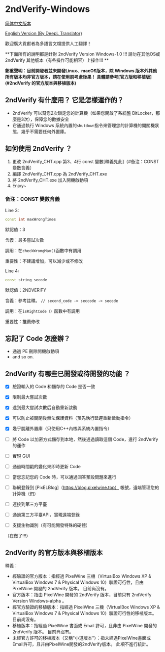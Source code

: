 # 2ndVerify-Windows

[简体中文版本](https://github.com/PixelWine/2ndVerify-Windows/blob/main/README.md)

[English Version (By DeepL Translator)](https://github.com/PixelWine/2ndVerify-Windows/blob/main/README_EN.md)

歡迎廣大貢獻者為多語言文檔提供人工翻譯！

**下面所有的說明都是針對 2ndVerify Version Windows-1.0 !!! 請勿在其他OS或 2ndVerify 其他版本（有些操作可能相容）上操作!!! **

**鄭重聲明：目前開發者並未開發Linux、macOS版本，除 Windows 版本外其他所有版本均非官方版本，請在使用前考慮後果！ 具體請參考[官方版和移植版](#2ndVerify 的官方版本與移植版本)**


## 2ndVerify 有什麼用？ 它是怎樣運作的？

- 2ndVerify 可以幫您2次鎖定您的計算機（如果您開啟了系統盤 BitLocker，那麼是3次），保障您的數據安全
- 它通過執行 Windows 系統內置的```shutdown```指令來管理您的計算機的開關機狀態，幾乎不需要任何外置庫。

## 如何使用 2ndVerify ？

1. 更改 2ndVerify_CHT.cpp 第3、4行 const 變數[釋義見此]（#备注：CONST變數含義）
2. 編譯 2ndVerify_CHT.cpp 為 2ndVerify_CHT.exe
3. 將 2ndVerify_CHT.exe 加入開機啟動項
4. Enjoy~

### 备注：CONST 變數含義

Line 3: 

```cpp
const int maxWrongTimes
```

默認值：3

含義：最多嘗試次數

調用：在```checkWrongMax()```函數中有調用

重要性：不建議增加，可以減少或不修改

Line 4: 

```cpp
const string secode
```

默認值：2NDVERIFY

含義：參考註釋。 ```// second_code -> seccode -> secode```

調用：在```isRightCode（）```函數中有調用

重要性：推薦修改


## 忘記了 Code 怎麼辦？

- 通過 PE 刪除開機啟動項
- and so on.


## 2ndVerify 有哪些已開發或待開發的功能 ？

- [x] 驗證輸入的 Code 和儲存的 Code 是否一致

- [x] 限制最大嘗試次數

- [x] 達到最大嘗試次數后自動重新啟動

- [x] 可以防止被關閉後無法保護資料（預先執行延遲重新啟動指令）

- [x] 幾乎脫離外置庫（只使用C++內核與系統內置指令）

- [ ] 將 Code 以加密方式儲存到本地，然後通過讀取這個 Code，進行 2ndVerify 的運作

- [ ] 實現 GUI

- [ ] 通過時間戳的變化來即時更新 Code

- [ ] 當您忘記您的 Code 時，可以通過回答預設問題來進行

- [ ] 聯網登錄到 [PixELBlog]（https://blog.pixelwine.top） 帳號，遠端管理您的計算機（們）

- [ ] 連接到第三方平臺

- [ ] 通過第三方平臺API，實現遠端登錄

- [ ] 支援生物識別（有可能開發特殊的硬體）

（在做了!!!）


## 2ndVerify 的官方版本與移植版本

釋義：

- 經驗證的官方版本：指經過 PixelWine 三機（VirtualBox Windows XP & VirtualBox Windows 7 & Physical Windows 10）驗證可行性，且由 PixelWine 開發的 2ndVerify 版本。 目前尚沒有。
- 官方版本：指由 PixelWine 開發的 2ndVerify 版本，目前只有 2ndVerify Version Windows-alpha 。
- 經官方驗證的移植版本：指經過 PixelWine 三機（VirtualBox Windows XP & VirtualBox Windows 7 & Physical Windows 10）驗證可行性的移植版本。 目前尚沒有。
- 移植版本：指經過 PixelWine 書面或 Email 許可，且非由 PixelWine 開發的 2ndVerify 版本。 目前尚沒有。
- 未經官方許可的移植版本（又稱"小道版本"）：指未經過PixelWine書面或 Email許可，且非由PixelWine開發的2ndVerify版本。 此項不進行統計。



